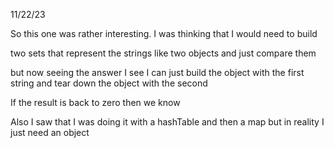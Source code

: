 11/22/23

So this one was rather interesting. I was thinking that I would need to build

two sets that represent the strings like two objects and just compare them

but now seeing the answer I see I can just build the object with the first string
and tear down the object with the second

If the result is back to zero then we know

Also I saw that I was doing it with a hashTable and then a map but in reality I just need an object
